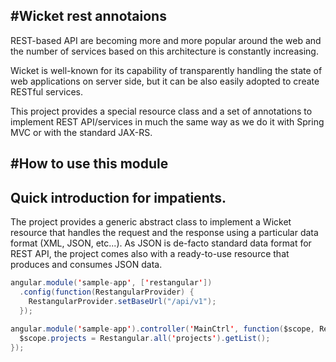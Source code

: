 #Wicket rest annotaions
---------

REST-based API are becoming more and more popular around the web and the number of services based on this architecture is constantly increasing.

Wicket is well-known for its capability of transparently handling the state of web applications on server side, but it can be also easily adopted to create RESTful services.

This project provides a special resource class and a set of annotations to implement REST API/services in much the same way as we do it with Spring MVC or with the standard JAX-RS.

#How to use this module
---------

Quick introduction for impatients.
---------

The project provides a generic abstract class to implement a Wicket resource that handles the request and the response using a particular data format (XML, JSON, etc...). As JSON is de-facto standard data format for REST API, the project comes also with a ready-to-use resource that produces and consumes JSON data.   


````java
angular.module('sample-app', ['restangular'])
  .config(function(RestangularProvider) {
    RestangularProvider.setBaseUrl("/api/v1");
  });
  
angular.module('sample-app').controller('MainCtrl', function($scope, Restangular) {
  $scope.projects = Restangular.all('projects').getList();
});
````


```to be continued...
